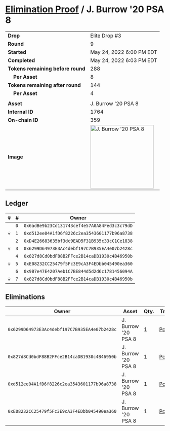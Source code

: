 # [Elimination Proof](./readme.md) / J. Burrow &#039;20 PSA 8

|||
|---|---|
| **Drop** | Elite Drop #3 |
| **Round** | 9 |
| **Started** | May 24, 2022 6:00 PM EDT |
| **Completed** | May 24, 2022 6:03 PM EDT |
| **Tokens remaining before round** | 288 |
| **&nbsp;&nbsp;&nbsp;&nbsp;Per Asset** | 8 |
| **Tokens remaining after round** | 144 |
| **&nbsp;&nbsp;&nbsp;&nbsp;Per Asset** | 4 |
| | |
| **Asset** | J. Burrow &#039;20 PSA 8 |
| **Internal ID** | 1764 |
| **On-chain ID** | 359 |
| **Image** | <img src="https://tcdn.blokpax.com/9648a5d9-1882-4e2c-9230-97d01c4f17b1/db6721e3c1b8fb0c1cbd2a734444ab40395f4890b9af3afd0e31bf1899114509.png" height="200" alt="J. Burrow &#039;20 PSA 8" /> |

## Ledger

| 💀 | # | Owner |
| --- | --- | --- |
|  | `0` | `0x6adBe9b23Cd131743cef4e57A0A84Fed3c3c79dD` |
| 💀 | `1` | `0xd512ee04A1fD6f8226c2ea3543601177b96a8738` |
|  | `2` | `0xD4E26683635bf3dc9EAD5F31B935c33cC1Ce1838` |
| 💀 | `3` | `0x6299D64973E3Ac4debf197C7B935EA4e07b2428c` |
|  | `4` | `0x827d8Cd0bdF88B2FFce2B14caDB1930c4B46950b` |
| 💀 | `5` | `0xE08232CC25479f5Fc3E9cA3F4EDbb045490ea360` |
|  | `6` | `0x9B7e47E4207Aeb1C7BE844d5d2d6c1781456094A` |
| 💀 | `7` | `0x827d8Cd0bdF88B2FFce2B14caDB1930c4B46950b` |


## Eliminations

| Owner | Asset | Qty. | Transaction |
| --- | --- | --- | --- |
| `0x6299D64973E3Ac4debf197C7B935EA4e07b2428c` | J. Burrow '20 PSA 8 | 1 | [Polygonscan](https://polygonscan.com/tx/0x3fe100472d4b8ecde98f31664e7efcdf8be51ebb519b9a12119904af56992223) |
| `0x827d8Cd0bdF88B2FFce2B14caDB1930c4B46950b` | J. Burrow '20 PSA 8 | 1 | [Polygonscan](https://polygonscan.com/tx/0xfc82ab16e8e8ecaa32d111c9afb42e60656bf9e28fb8e7cb21f78bb87df7dca3) |
| `0xd512ee04A1fD6f8226c2ea3543601177b96a8738` | J. Burrow '20 PSA 8 | 1 | [Polygonscan](https://polygonscan.com/tx/0xef0448d132e6435f197959a16de9ede09646c44ae470a86302d53a0af7ef582e) |
| `0xE08232CC25479f5Fc3E9cA3F4EDbb045490ea360` | J. Burrow '20 PSA 8 | 1 | [Polygonscan](https://polygonscan.com/tx/0x5cac8e258ace860fda3aeb64518ca6779e0f6148bb0f920dd1ff0eb8d4e628ed) |

